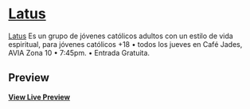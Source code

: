 # [Latus](https://www.facebook.com/ExperienceLatus/)

[Latus](https://www.facebook.com/ExperienceLatus/) Es un grupo de jóvenes católicos adultos con un estilo de vida espiritual, para jóvenes católicos +18 • todos los jueves en Café Jades, AVIA Zona 10 • 7:45pm. • Entrada Gratuita.

## Preview


**[View Live Preview](https://blackrockdigital.github.io/startbootstrap-agency/)**


